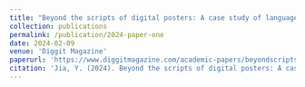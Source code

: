 ```yaml
---
title: "Beyond the scripts of digital posters: A case study of language ideologies and writing practices in contemporary China"
collection: publications
permalink: /publication/2024-paper-one
date: 2024-02-09
venue: 'Diggit Magazine'
paperurl: 'https://www.diggitmagazine.com/academic-papers/beyondscripts-digital-posters-case-study-language-ideologies-and-writing-practices'
citation: 'Jia, Y. (2024). Beyond the scripts of digital posters: A case study of language ideologies and writing practices in contemporary China. Diggit Magazine 09/02/2024. Online: https://www.diggitmagazine.com/academic-papers/beyondscripts-digital-posters-case-study-language-ideologies-and-writing-practices'
---
```


